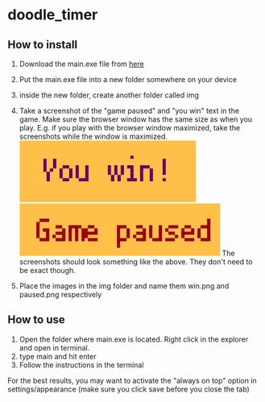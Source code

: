 # doodle_timer

## How to install

1. Download the main.exe file from [here](https://github.com/GianGisin/doodle_timer/releases/tag/v0.1.0)
2. Put the main.exe file into a new folder somewhere on your device
3. inside the new folder, create another folder called img
4. Take a screenshot of the "game paused" and "you win" text in the game. Make sure the browser window has the same size as when you play. E.g. if you play with the browser window maximized, take the screenshots while the window is maximized.
![win](img/win.png)
![pause](img/pause.png)
The screenshots should look something like the above. They don't need to be exact though.

5. Place the images in the img folder and name them win.png and paused.png respectively

## How to use

1. Open the folder where main.exe is located. Right click in the explorer and open in terminal.
2. type main and hit enter
3. Follow the instructions in the terminal

For the best results, you may want to activate the "always on top" option in settings/appearance (make sure you click save before you close the tab)
